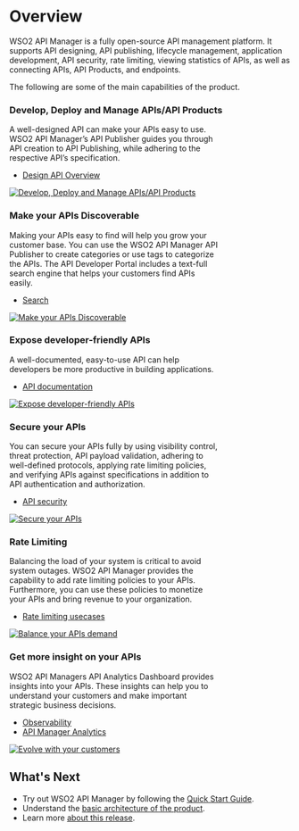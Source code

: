 # Overview

WSO2 API Manager is a fully open-source API management platform. It supports API designing, API publishing, lifecycle management, application development, API security, rate limiting, viewing statistics of APIs, as well as connecting APIs, API Products, and endpoints.

The following are some of the main capabilities of the product.

### Develop, Deploy and Manage APIs/API Products

<div style="width: 100%; overflow: hidden;">

<div class="leftContentOverview" style="width:75% !important;">A well-designed API can make your APIs easy to use. WSO2 API Manager’s API Publisher guides you through API creation to API Publishing, while adhering to the respective API’s specification. 
    <ul>
        <li><a href="/en/4.4.0/design/design-api-overview/">Design API Overview</li>
    </ul>
  </div>
  
  <div class="rightImageOverview">
          <a href='/en/4.4.0/assets/img/get_started/overview/icons/design-and-runtime-governance.png'>
              <img src='/en/4.4.0/assets/img/get_started/overview/icons/design-and-runtime-governance.png' alt="Develop, Deploy and Manage APIs/API Products" />
          </a>
      </div>
</div>

### Make your APIs Discoverable

<div style="width: 100%; overflow: hidden;">

<div class="leftContentOverview" style="width:75% !important;">Making your APIs easy to find will help you grow your customer base. You can use the WSO2 API Manager API Publisher to create categories or use tags to categorize the APIs. The API Developer Portal includes a text-full search engine that helps your customers find APIs easily.
    <ul>
        <li><a href="/en/4.4.0/consume/discover-apis/search/">Search</li>
    </ul>
  </div>
  
  <div class="rightImageOverview">
          <a href='/en/4.4.0/assets/img/get_started/overview/icons/service-discovery.png'>
              <img src='/en/4.4.0/assets/img/get_started/overview/icons/service-discovery.png' alt="Make your APIs Discoverable" />
          </a>
      </div>
</div>

### Expose developer-friendly APIs

<div style="width: 100%; overflow: hidden;">

<div class="leftContentOverview" style="width:75% !important;">A well-documented, easy-to-use API can help developers be more productive in building applications.  
    <ul>
        <li><a href="/en/4.4.0/design/api-documentation/add-api-documentation/">API documentation</li>
    </ul>
  </div>
  
  <div class="rightImageOverview">
          <a href='/en/4.4.0/assets/img/get_started/overview/icons/securely-expose-apis.png'>
              <img src='/en/4.4.0/assets/img/get_started/overview/icons/securely-expose-apis.png' alt="Expose developer-friendly APIs" />
          </a>
      </div>
</div>

### Secure your APIs

<div style="width: 100%; overflow: hidden;">

<div class="leftContentOverview" style="width:75% !important;">You can secure your APIs fully by using visibility control, threat protection, API payload validation, adhering to well-defined protocols, applying rate limiting policies, and verifying APIs against specifications in addition to API authentication and authorization.
    <ul>
        <li><a href="/en/4.4.0/design/api-security/api-authentication/api-authentication-overview/">API security</li>
    </ul>
  </div>
  
  <div class="rightImageOverview">
          <a href='/en/4.4.0/assets/img/get_started/overview/icons/api-security-and-policy-enforcement.png'>
              <img src='/en/4.4.0/assets/img/get_started/overview/icons/api-security-and-policy-enforcement.png' alt="Secure your APIs" />
          </a>
      </div>
</div>

### Rate Limiting

<div style="width: 100%; overflow: hidden;">

<div class="leftContentOverview" style="width:75% !important;">Balancing the load of your system is critical to avoid system outages. WSO2 API Manager provides the capability to add rate limiting policies to your APIs. Furthermore, you can use these policies to monetize your APIs and bring revenue to your organization.  
    <ul>
        <li><a href="/en/4.4.0/design/rate-limiting/introducing-throttling-use-cases/">Rate limiting usecases</li>
    </ul>
  </div>
  
  <div class="rightImageOverview">
          <a href='/en/4.4.0/assets/img/get_started/overview/rate-limiting.png'>
              <img src='/en/4.4.0/assets/img/get_started/overview/rate-limiting.png'  alt="Balance your APIs demand" />
          </a>
      </div>
</div>

### Get more insight on your APIs

<div style="width: 100%; overflow: hidden;">

<div class="leftContentOverview" style="width:75% !important;">WSO2 API Managers API Analytics Dashboard provides insights into your APIs. These insights can help you to understand your customers and make important strategic business decisions.
    <ul>
        <li><a href="/en/4.4.0/observe/observe-overview/">Observability</li>
        <li><a href="/en/4.4.0/api-analytics/choreo-analytics/getting-started-guide">API Manager Analytics</li>
    </ul>
  </div>
  
  <div class="rightImageOverview">
          <a href='/en/4.4.0/assets/img/get_started/overview/icons/business-insights.png'>
              <img src='/en/4.4.0/assets/img/get_started/overview/icons/business-insights.png' alt="Evolve with your customers" />
          </a>
      </div>
</div>

## What's Next

- Try out WSO2 API Manager by following the [Quick Start Guide](/en/4.4.0/get-started/api-manager-quick-start-guide).
- Understand the [basic architecture of the product](/en/4.4.0/get-started/apim-architecture).
- Learn more [about this release](/en/4.4.0/get-started/about-this-release).
